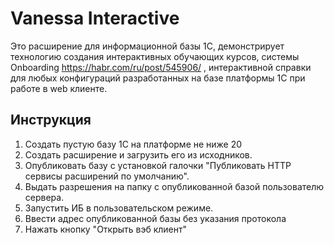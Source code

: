 # Vanessa Interactive

Это расширение для информационной базы 1С, демонстрирует технологию создания интерактивных обучающих курсов, 
системы Onboarding https://habr.com/ru/post/545906/ , интерактивной справки для любых конфигураций разработанных на базе 
платформы 1С при работе в web клиенте.

## Инструкция

1. Создать пустую базу 1С на платформе не ниже 20
2. Создать расширение и загрузить его из исходников.
3. Опубликовать базу с установкой галочки "Публиковать HTTP сервисы расширений по умолчанию".
4. Выдать разрешения на папку с опубликованной базой пользователю сервера.
5. Запустить ИБ в пользовательском режиме.
6. Ввести адрес опубликованной базы без указания протокола
7. Нажать кнопку "Открыть вэб клиент"
